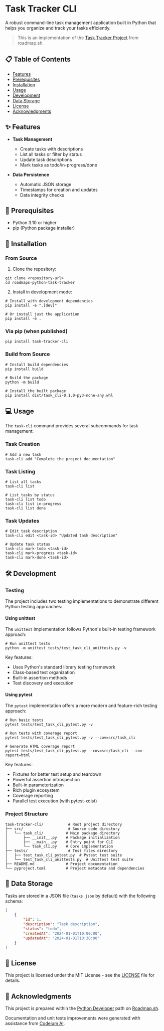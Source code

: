 # Task Tracker CLI

A robust command-line task management application built in Python that helps you organize and track your tasks efficiently.

> This is an implementation of the [Task Tracker Project](https://roadmap.sh/projects/task-tracker) from roadmap.sh.

## 📋 Table of Contents
- [Features](#-features)
- [Prerequisites](#-prerequisites)
- [Installation](#-installation)
- [Usage](#-usage)
- [Development](#-development)
- [Data Storage](#-data-storage)
- [License](#-license)
- [Acknowledgments](#-acknowledgments)

## ✨ Features

- **Task Management**
  - Create tasks with descriptions
  - List all tasks or filter by status
  - Update task descriptions
  - Mark tasks as todo/in-progress/done

- **Data Persistence**
  - Automatic JSON storage
  - Timestamps for creation and updates
  - Data integrity checks

## 🔧 Prerequisites

- Python 3.10 or higher
- pip (Python package installer)

## 🚀 Installation

### From Source

1. Clone the repository:
```shell
git clone <repository-url>
cd roadmaps-python-task-tracker
```

2. Install in development mode:
```shell
# Install with development dependencies
pip install -e ".[dev]"

# Or install just the application
pip install -e .
```

### Via pip (when published)

```shell
pip install task-tracker-cli
```

### Build from Source

```shell
# Install build dependencies
pip install build

# Build the package
python -m build

# Install the built package
pip install dist/task_cli-0.1.0-py3-none-any.whl
```

## 💻 Usage

The `task-cli` command provides several subcommands for task management:

### Task Creation
```shell
# Add a new task
task-cli add "Complete the project documentation"
```

### Task Listing
```shell
# List all tasks
task-cli list

# List tasks by status
task-cli list todo
task-cli list in-progress
task-cli list done
```

### Task Updates
```shell
# Edit task description
task-cli edit <task-id> "Updated task description"

# Update task status
task-cli mark-todo <task-id>
task-cli mark-progress <task-id>
task-cli mark-done <task-id>
```

## 🛠 Development

### Testing

The project includes two testing implementations to demonstrate different Python testing approaches:

#### Using unittest
The `unittest` implementation follows Python's built-in testing framework approach:
```shell
# Run unittest tests
python -m unittest tests/test_task_cli_unittests.py -v
```

Key features:
- Uses Python's standard library testing framework
- Class-based test organization
- Built-in assertion methods
- Test discovery and execution

#### Using pytest
The `pytest` implementation offers a more modern and feature-rich testing approach:
```shell
# Run basic tests
pytest tests/test_task_cli_pytest.py -v

# Run tests with coverage report
pytest tests/test_task_cli_pytest.py -v --cov=src/task_cli

# Generate HTML coverage report
pytest tests/test_task_cli_pytest.py --cov=src/task_cli --cov-report=html
```

Key features:
- Fixtures for better test setup and teardown
- Powerful assertion introspection
- Built-in parameterization
- Rich plugin ecosystem
- Coverage reporting
- Parallel test execution (with pytest-xdist)

### Project Structure

```
task-tracker-cli/           # Root project directory
├── src/                    # Source code directory
│   └── task_cli/          # Main package directory
│       ├── __init__.py    # Package initialization
│       ├── __main__.py    # Entry point for CLI
│       └── task_cli.py    # Core implementation
├── tests/                  # Test files directory
│   ├── test_task_cli_pytest.py  # Pytest test suite
│   └── test_task_cli_unittests.py  # Unittest test suite
├── README.md              # Project documentation
└── pyproject.toml         # Project metadata and dependencies
```

## 💾 Data Storage

Tasks are stored in a JSON file (`tasks.json` by default) with the following schema:

```json
[
    {
        "id": 1,
        "description": "Task description",
        "status": "todo",
        "createdAt": "2024-01-01T10:00:00",
        "updatedAt": "2024-01-01T10:30:00"
    }
]
```

## 📄 License

This project is licensed under the MIT License - see the [LICENSE](LICENSE) file for details.

## 🙏 Acknowledgments

This project is prepared within the [Python Developer](https://roadmap.sh/python) path on [Roadmap.sh](https://roadmap.sh/).

Documentation and unit tests improvements were generated with assistance from [Codeium AI](https://codeium.com/).